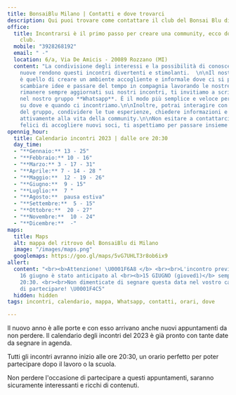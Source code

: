 ```yaml
---
title: BonsaiBlu Milano | Contatti e dove trovarci
description: Qui puoi trovare come contattare il club del Bonsai Blu di Milano
office:
  title: Incontrarsi è il primo passo per creare una community, ecco dove lo fa il
    club.
  mobile: "3928268192"
  email: " -"
  location: 6/a, Via De Amicis - 20089 Rozzano (MI)
  content: "La condivisione degli interessi e la possibilità di conoscere persone
    nuove rendono questi incontri divertenti e stimolanti.  \n\nIl nostro obiettivo
    è quello di creare un ambiente accogliente e informale dove ci si possa incontrare,
    scambiare idee e passare del tempo in compagnia lavorando le nostre piante.\n\nPer
    rimanere sempre aggiornati sui nostri incontri, ti invitiamo a scriverci per entrare
    nel nostro gruppo **Whatsapp**. È il modo più semplice e veloce per essere informati
    su dove e quando ci incontriamo.\n\nInoltre, potrai interagire con gli altri membri
    del gruppo, condividere le tue esperienze, chiedere informazioni e partecipare
    attivamente alla vita della community.\n\nNon esitare a contattarci, siamo sempre
    felici di accogliere nuovi soci, ti aspettiamo per passare insieme momenti indimenticabili!"
opennig_hour:
  title: Calendario incontri 2023 | dalle ore 20:30
  day_time:
  - "**Gennaio:** 13 - 25"
  - "**Febbraio:** 10 - 16"
  - "**Marzo:** 3 - 17 - 31"
  - "**Aprile:** 7 - 14 - 28 "
  - "**Maggio:**  12 - 19 - 26"
  - "**Giugno:**  9 - 15"
  - "**Luglio:**  7 "
  - "**Agosto:**  pausa estiva"
  - "**Settembre:**  5 - 15"
  - "**Ottobre:**  20 - 27"
  - "**Novembre:**  10 - 24"
  - "**Dicembre:**  -"
maps:
  title: Maps
  alt: mappa del ritrovo del BonsaiBlu di Milano
  image: "/images/maps.png"
  googlemaps: https://goo.gl/maps/5vG7UHLT3r8ob6ix9
allert:
  content: "<br><b>Attenzione! \U0001F6A8 </b> <br><br>L'incontro previsto per il
    16 giugno è stato anticipato al <br><b>15 GIUGNO (giovedì)</b> sempre alle
    20:30. <br><br>Non dimenticate di segnare questa data nel vostro calendario e
    di partecipare! \U0001F4C5"
  hidden: hidden
tags: incontri, calendario, mappa, Whatsapp, contatti, orari, dove

---
```

Il nuovo anno è alle porte e con esso arrivano anche nuovi appuntamenti da non perdere. Il calendario degli incontri del 2023 è già pronto con tante date da segnare in agenda.

Tutti gli incontri avranno inizio alle ore 20:30, un orario perfetto per poter partecipare dopo il lavoro o la scuola.

Non perdere l'occasione di partecipare a questi appuntamenti, saranno sicuramente interessanti e ricchi di contenuti.
